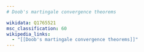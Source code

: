 ```yaml
---
# Doob's martingale convergence theorems

wikidata: Q1765521
msc_classification: 60
wikipedia_links:
  - "[[Doob's martingale convergence theorems]]"
---
```

